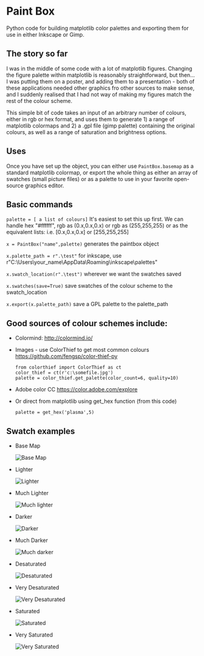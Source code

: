# Paint Box

Python code for building matplotlib color palettes and exporting them for use in either Inkscape or Gimp.

## The story so far
I was in the middle of some code with a lot of matplotlib figures. Changing the figure palette within matplotlib is reasonably straightforward, but then... I was putting them on a poster, and adding them to a presentation - both of these applications needed other graphics fro other sources to make sense, and I suddenly realised that I had not way of making my figures match the rest of the colour scheme. 

This simple bit of code takes an input of an arbitrary number of colours, either in rgb or hex format, and uses them to generate 1) a range of matplotlib colormaps and 2) a .gpl file (gimp palette) containing the original colours, as well as a range of saturation and brightness options. 

## Uses
Once you have set up the object, you can either use `PaintBox.basemap` as a standard matplotlib colormap, or export the whole thing as either an array of swatches (small picture files) or as a palette to use in your favorite open-source graphics editor.

## Basic commands

`palette = [ a list of colours]`
It's easiest to set this up first. We can handle hex "#ffffff", rgb as (0.x,0.x,0.x) or rgb as (255,255,255) or as the equivalent lists: i.e. [0.x,0.x,0.x] or [255,255,255]

`x = PaintBox("name",palette)`
generates the paintbox object

`x.palette_path = r".\test"`
for inkscape, use r"C:\Users\your_name\AppData\Roaming\inkscape\palettes"

`x.swatch_location(r".\test")`
wherever we want the swatches saved

`x.swatches(save=True)`
save swatches of the colour scheme to the swatch_location

`x.export(x.palette_path)`
save a GPL palette to the palette_path
	
## Good sources of colour schemes include:
+ Colormind: http://colormind.io/

+ Images - use ColorThief to get most common colours https://github.com/fengsp/color-thief-py

   ```
   from colorthief import ColorThief as ct
   color_thief = ct(r'c:\somefile.jpg')
   palette = color_thief.get_palette(color_count=6, quality=10)
   ```
+ Adobe color CC https://color.adobe.com/explore

+ Or direct from matplotlib using get_hex function (from this code)

   `palette = get_hex('plasma',5)`

## Swatch examples
+ Base Map 

	![Base Map](https://github.com/RollsW/Paint-Box/blob/master/demo/test.png "Base Map")

+ Lighter 

	![Lighter](https://github.com/RollsW/Paint-Box/blob/master/demo/test_light.png "Lighter")

+ Much Lighter 

	![Much lighter](https://github.com/RollsW/Paint-Box/blob/master/demo/test_light_plus.png "Much Lighter")
	
+ Darker 

	![Darker ](https://github.com/RollsW/Paint-Box/blob/master/demo/test_dark.png "Darker")

+ Much Darker 

	![Much darker](https://github.com/RollsW/Paint-Box/blob/master/demo/test_dark_plus.png "Much Darker")

+ Desaturated 

	![Desaturated](https://github.com/RollsW/Paint-Box/blob/master/demo/test_desaturated.png "Desaturated")
	
+ Very Desaturated 

	![Very Desaturated](https://github.com/RollsW/Paint-Box/blob/master/demo/test_desaturated_plus.png "Very Desaturated")
	
+ Saturated 

	![Saturated](https://github.com/RollsW/Paint-Box/blob/master/demo/test_saturated.png "Saturated")	

+ Very Saturated 

	![Very Saturated](https://github.com/RollsW/Paint-Box/blob/master/demo/test_saturated_plus.png "Very Saturated")	






